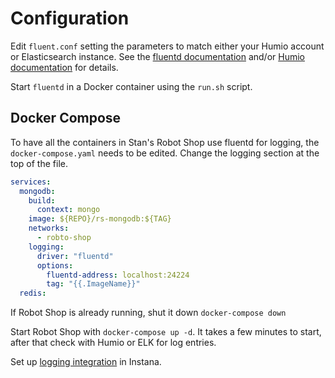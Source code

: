 # Configuration

Edit `fluent.conf` setting the parameters to match either your Humio account or Elasticsearch instance. See the [fluentd documentation](https://docs.fluentd.org/output/elasticsearch) and/or [Humio documentation](https://docs.humio.com/docs/ingesting-data/data-shippers/fluentd/) for details.

Start `fluentd` in a Docker container using the `run.sh` script.

## Docker Compose

To have all the containers in Stan's Robot Shop use fluentd for logging, the `docker-compose.yaml` needs to be edited. Change the logging section at the top of the file.

```yaml
services:
  mongodb:
    build:
      context: mongo
    image: ${REPO}/rs-mongodb:${TAG}
    networks:
      - robto-shop
    logging:
      driver: "fluentd"
      options:
        fluentd-address: localhost:24224
        tag: "{{.ImageName}}"
  redis:
```

If Robot Shop is already running, shut it down `docker-compose down`

Start Robot Shop with `docker-compose up -d`. It takes a few minutes to start, after that check with Humio or ELK for log entries.

Set up [logging integration](https://www.instana.com/docs/logging/) in Instana.

